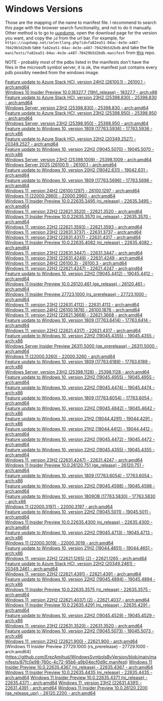 # Windows Versions
Those are the mapping of the name to manifest file.
I recommend to search this page with the browser search functionality, and not to do it manually. Other method is to go to [uupdump](https://uupdump.net/), open the download page for the version you want, and copy the `id` from the url bar. For example, for `https://uupdump.net/selectlang.php?id=fa82ea51-04ac-4e3e-a487-70429b5d2bdb` take `fa82ea51-04ac-4e3e-a487-70429b5d2bdb` and take the file `manifests/fa82ea51-04ac-4e3e-a487-70429b5d2bdb.manifest` from [this](https://github.com/ErezAmihud/WindowsSymbolsByVersion) repo.

NOTE - probably most of the pdbs listed in the manifests don't have the files in the microsoft symbol server, it is ok, the manifest just contains every pdb possibly needed from the windows image.


[Feature update to Azure Stack HCI, version 24H2 (26100.1) - 26100.1 - arch:amd64](https://github.com/ErezAmihud/WindowsSymbolsByVersion/blob/main/manifests/1c1dd3cf-eefb-4a49-909c-3c810aa2fcb7.manifest) \
[Windows 10 Insider Preview 10.0.18327.7 (19h1_release) - 18327.7 - arch:x86](https://github.com/ErezAmihud/WindowsSymbolsByVersion/blob/main/manifests/077a53be-23de-4c5c-afc9-3bae5a7e872f.manifest) \
[Feature update to Azure Stack HCI, version 23H2 (25398.830) - 25398.830 - arch:amd64](https://github.com/ErezAmihud/WindowsSymbolsByVersion/blob/main/manifests/259474b7-3fc7-4537-924e-e5bfb5a945df.manifest) \
[Windows Server, version 23H2 (25398.830) - 25398.830 - arch:amd64](https://github.com/ErezAmihud/WindowsSymbolsByVersion/blob/main/manifests/164292dd-776a-4152-89e0-a68438e82e01.manifest) \
[Feature update to Azure Stack HCI, version 23H2 (25398.950) - 25398.950 - arch:amd64](https://github.com/ErezAmihud/WindowsSymbolsByVersion/blob/main/manifests/02636583-e5d6-4ced-9448-c1fb9651e689.manifest) \
[Windows Server, version 23H2 (25398.950) - 25398.950 - arch:amd64](https://github.com/ErezAmihud/WindowsSymbolsByVersion/blob/main/manifests/0ca2f5c9-57bd-48ef-b833-5287082e9169.manifest) \
[Feature update to Windows 10, version 1809 (17763.5936) - 17763.5936 - arch:x86](https://github.com/ErezAmihud/WindowsSymbolsByVersion/blob/main/manifests/1adec6ff-8e84-4fbe-ab29-d4e8a3968c0a.manifest) \
[Feature update to Azure Stack HCI, version 22H2 (20349.2527) - 20349.2527 - arch:amd64](https://github.com/ErezAmihud/WindowsSymbolsByVersion/blob/main/manifests/035fe94b-1631-471f-bf20-a078951e7ca9.manifest) \
[Feature update to Windows 10, version 22H2 (19045.5070) - 19045.5070 - arch:x86](https://github.com/ErezAmihud/WindowsSymbolsByVersion/blob/main/manifests/1061081c-949c-4964-ad7c-bbcdb61ace4d.manifest) \
[Windows Server, version 23H2 (25398.1009) - 25398.1009 - arch:amd64](https://github.com/ErezAmihud/WindowsSymbolsByVersion/blob/main/manifests/31357333-eeec-4295-abd8-d81e6d57393a.manifest) \
[Windows Server 2025 (26100.1) - 26100.1 - arch:amd64](https://github.com/ErezAmihud/WindowsSymbolsByVersion/blob/main/manifests/30da46b4-2ff2-4682-a9ae-23b66dd98713.manifest) \
[Feature update to Windows 10, version 20H2 (19042.631) - 19042.631 - arch:amd64](https://github.com/ErezAmihud/WindowsSymbolsByVersion/blob/main/manifests/2fc98795-e43c-4120-bb05-2c9f0c4f5289.manifest) \
[Feature update to Windows 10, version 1809 (17763.5696) - 17763.5696 - arch:amd64](https://github.com/ErezAmihud/WindowsSymbolsByVersion/blob/main/manifests/1ae58b7f-7b0f-4043-9075-7752a5107d72.manifest) \
[Windows 11, version 24H2 (26100.1297) - 26100.1297 - arch:amd64](https://github.com/ErezAmihud/WindowsSymbolsByVersion/blob/main/manifests/25d726e0-fe39-4610-ad90-460341bff3c2.manifest) \
[Windows 11 (22000.2960) - 22000.2960 - arch:amd64](https://github.com/ErezAmihud/WindowsSymbolsByVersion/blob/main/manifests/1843eef2-a370-40c5-8cfd-e1ed2956e77c.manifest) \
[Windows 11 Insider Preview 10.0.22635.3495 (ni_release) - 22635.3495 - arch:amd64](https://github.com/ErezAmihud/WindowsSymbolsByVersion/blob/main/manifests/05ed8c0d-67aa-4f62-8db9-b20da3301bec.manifest) \
[Windows 11, version 22H2 (22621.3520) - 22621.3520 - arch:amd64](https://github.com/ErezAmihud/WindowsSymbolsByVersion/blob/main/manifests/1729b6d9-54f5-42f4-8249-e6eb937a6618.manifest) \
[Windows 11 Insider Preview 10.0.22635.3570 (ni_release) - 22635.3570 - arch:amd64](https://github.com/ErezAmihud/WindowsSymbolsByVersion/blob/main/manifests/15bc4e80-2ffe-4f61-af4d-2b35b51591cd.manifest) \
[Windows 11, version 22H2 (22621.3593) - 22621.3593 - arch:amd64](https://github.com/ErezAmihud/WindowsSymbolsByVersion/blob/main/manifests/27c6aab2-ffc0-4bb7-94d7-2e3f5f235471.manifest) \
[Windows 11, version 23H2 (22631.3737) - 22631.3737 - arch:amd64](https://github.com/ErezAmihud/WindowsSymbolsByVersion/blob/main/manifests/0e16a39c-aa41-44be-9663-e780dd452f1e.manifest) \
[Windows 11, version 23H2 (22631.4317) - 22631.4317 - arch:amd64](https://github.com/ErezAmihud/WindowsSymbolsByVersion/blob/main/manifests/1d73161d-38ed-4230-a859-f7a9fc61c2f4.manifest) \
[Windows 11 Insider Preview 10.0.22635.4082 (ni_release) - 22635.4082 - arch:amd64](https://github.com/ErezAmihud/WindowsSymbolsByVersion/blob/main/manifests/06776003-dc27-48c6-9028-f878eba634a3.manifest) \
[Windows 11, version 23H2 (22631.3447) - 22631.3447 - arch:amd64](https://github.com/ErezAmihud/WindowsSymbolsByVersion/blob/main/manifests/2dce4b1a-819f-42df-89d3-e35238f5d323.manifest) \
[Windows 11, version 23H2 (22631.4249) - 22631.4249 - arch:amd64](https://github.com/ErezAmihud/WindowsSymbolsByVersion/blob/main/manifests/1e442ec4-1ba4-48de-95d9-b35d2cd4db72.manifest) \
[Windows 11, version 24H2 (26100.3) - 26100.3 - arch:amd64](https://github.com/ErezAmihud/WindowsSymbolsByVersion/blob/main/manifests/367848fb-48ba-4a1e-aac4-fc901c84fa60.manifest) \
[Windows 11, version 22H2 (22621.4247) - 22621.4247 - arch:amd64](https://github.com/ErezAmihud/WindowsSymbolsByVersion/blob/main/manifests/06d726b6-cb97-42c9-9ba5-bff773315e91.manifest) \
[Feature update to Windows 10, version 22H2 (19045.4412) - 19045.4412 - arch:amd64](https://github.com/ErezAmihud/WindowsSymbolsByVersion/blob/main/manifests/2f47a1bf-101d-4967-90f0-fa9f6f5cdf0d.manifest) \
[Windows 11 Insider Preview 10.0.26120.461 (ge_release) - 26120.461 - arch:amd64](https://github.com/ErezAmihud/WindowsSymbolsByVersion/blob/main/manifests/334f6f35-0a8b-47a8-8099-251103be1bbb.manifest) \
[Windows 11 Insider Preview 27723.1000 (rs_prerelease) - 27723.1000 - arch:amd64](https://github.com/ErezAmihud/WindowsSymbolsByVersion/blob/main/manifests/41748193-33d3-4ce3-a653-a3021dc01d01.manifest) \
[Windows 11, version 23H2 (22631.4112) - 22631.4112 - arch:amd64](https://github.com/ErezAmihud/WindowsSymbolsByVersion/blob/main/manifests/3046790b-373b-457a-9e85-ef14aeea182a.manifest) \
[Windows 11, version 24H2 (26100.1876) - 26100.1876 - arch:amd64](https://github.com/ErezAmihud/WindowsSymbolsByVersion/blob/main/manifests/009cea5e-2175-4dc7-87c0-16ec7f0e40da.manifest) \
[Windows 11, version 22H2 (22621.3668) - 22621.3668 - arch:amd64](https://github.com/ErezAmihud/WindowsSymbolsByVersion/blob/main/manifests/354f5027-9b2b-4c3e-81a7-1b9f6e513265.manifest) \
[Feature update to Windows 10, version 1809 (17763.6414) - 17763.6414 - arch:amd64](https://github.com/ErezAmihud/WindowsSymbolsByVersion/blob/main/manifests/41a574f2-b782-4e2b-92a4-f79c120fb017.manifest) \
[Windows 11, version 22H2 (22621.4317) - 22621.4317 - arch:amd64](https://github.com/ErezAmihud/WindowsSymbolsByVersion/blob/main/manifests/3150d96f-4a35-47b1-b8d4-ca3a3a193511.manifest) \
[Feature update to Windows 10, version 22H2 (19045.4355) - 19045.4355 - arch:x86](https://github.com/ErezAmihud/WindowsSymbolsByVersion/blob/main/manifests/4277a09a-1f4a-492c-a474-4143cab62007.manifest) \
[Windows Server Insider Preview 26311.5000 (ge_prerelease) - 26311.5000 - arch:amd64](https://github.com/ErezAmihud/WindowsSymbolsByVersion/blob/main/manifests/454ab054-e407-4051-b834-2caba2f15f69.manifest) \
[Windows 11 (22000.3260) - 22000.3260 - arch:amd64](https://github.com/ErezAmihud/WindowsSymbolsByVersion/blob/main/manifests/35630b7b-4509-45b6-83a1-d4c75d5aa9b6.manifest) \
[Feature update to Windows 10, version 1809 (17763.6189) - 17763.6189 - arch:x86](https://github.com/ErezAmihud/WindowsSymbolsByVersion/blob/main/manifests/49d28a1f-8159-4dc5-b858-6556f636b3bd.manifest) \
[Windows Server, version 23H2 (25398.1128) - 25398.1128 - arch:amd64](https://github.com/ErezAmihud/WindowsSymbolsByVersion/blob/main/manifests/5202443a-9d39-4459-9dda-48abbf5f8af1.manifest) \
[Feature update to Windows 10, version 22H2 (19045.4955) - 19045.4955 - arch:amd64](https://github.com/ErezAmihud/WindowsSymbolsByVersion/blob/main/manifests/36bd498a-41b1-4d22-aed3-41d3a5b2c3dc.manifest) \
[Feature update to Windows 10, version 22H2 (19045.4474) - 19045.4474 - arch:x86](https://github.com/ErezAmihud/WindowsSymbolsByVersion/blob/main/manifests/4d769aa5-0624-453a-b62d-e836ee507df2.manifest) \
[Feature update to Windows 10, version 1809 (17763.6054) - 17763.6054 - arch:amd64](https://github.com/ErezAmihud/WindowsSymbolsByVersion/blob/main/manifests/41df0628-8f59-4933-8b9b-892014d17937.manifest) \
[Feature update to Windows 10, version 22H2 (19045.4842) - 19045.4842 - arch:x86](https://github.com/ErezAmihud/WindowsSymbolsByVersion/blob/main/manifests/4fd93f6e-3e8c-4d12-a32b-09c10335524f.manifest) \
[Feature update to Windows 10, version 21H2 (19044.4291) - 19044.4291 - arch:x86](https://github.com/ErezAmihud/WindowsSymbolsByVersion/blob/main/manifests/54f16eae-97dd-4128-bbba-d79128853a40.manifest) \
[Feature update to Windows 10, version 21H2 (19044.4412) - 19044.4412 - arch:amd64](https://github.com/ErezAmihud/WindowsSymbolsByVersion/blob/main/manifests/3d2af73b-32b6-4bd7-b717-46da4ee719c1.manifest) \
[Feature update to Windows 10, version 22H2 (19045.4472) - 19045.4472 - arch:amd64](https://github.com/ErezAmihud/WindowsSymbolsByVersion/blob/main/manifests/39143328-3eb9-4179-b9c7-0f6dcbd964aa.manifest) \
[Feature update to Windows 10, version 22H2 (19045.4355) - 19045.4355 - arch:amd64](https://github.com/ErezAmihud/WindowsSymbolsByVersion/blob/main/manifests/446f2934-e38b-4801-a529-fcf40231a02a.manifest) \
[Windows 11, version 23H2 (22631.4247) - 22631.4247 - arch:amd64](https://github.com/ErezAmihud/WindowsSymbolsByVersion/blob/main/manifests/3ec42f84-4c09-482c-90be-e031a38d3cc9.manifest) \
[Windows 11 Insider Preview 10.0.26120.751 (ge_release) - 26120.751 - arch:amd64](https://github.com/ErezAmihud/WindowsSymbolsByVersion/blob/main/manifests/4e5cdfb8-57ed-436d-8480-91de3abd9fe2.manifest) \
[Feature update to Windows 10, version 1809 (17763.6054) - 17763.6054 - arch:x86](https://github.com/ErezAmihud/WindowsSymbolsByVersion/blob/main/manifests/5618dec2-c5fe-4174-8742-619e06ac7e49.manifest) \
[Feature update to Windows 10, version 22H2 (19045.4598) - 19045.4598 - arch:amd64](https://github.com/ErezAmihud/WindowsSymbolsByVersion/blob/main/manifests/48a5686b-2c90-4db7-a578-c8399d8b02cd.manifest) \
[Feature update to Windows 10, version 1809OB (17763.5830) - 17763.5830 - arch:x86](https://github.com/ErezAmihud/WindowsSymbolsByVersion/blob/main/manifests/5a44e686-6741-4f18-bac7-ffaacfbecb60.manifest) \
[Windows 11 (22000.3197) - 22000.3197 - arch:amd64](https://github.com/ErezAmihud/WindowsSymbolsByVersion/blob/main/manifests/495d6dc7-62d0-4f04-b7d2-ccaf2193c4e1.manifest) \
[Feature update to Windows 10, version 22H2 (19045.5011) - 19045.5011 - arch:amd64](https://github.com/ErezAmihud/WindowsSymbolsByVersion/blob/main/manifests/4596a622-905b-4876-bb7f-c48b7b6226ad.manifest) \
[Windows 11 Insider Preview 10.0.22635.4300 (ni_release) - 22635.4300 - arch:amd64](https://github.com/ErezAmihud/WindowsSymbolsByVersion/blob/main/manifests/49935233-dfee-4dee-8feb-9d6b5a4da325.manifest) \
[Feature update to Windows 10, version 22H2 (19045.4713) - 19045.4713 - arch:x86](https://github.com/ErezAmihud/WindowsSymbolsByVersion/blob/main/manifests/5c5d2169-9876-436c-95ad-20303ad01972.manifest) \
[Windows 11 (22000.3019) - 22000.3019 - arch:amd64](https://github.com/ErezAmihud/WindowsSymbolsByVersion/blob/main/manifests/507cf67d-d0b0-4139-af31-6ad2c42d9aa4.manifest) \
[Feature update to Windows 10, version 21H2 (19044.4651) - 19044.4651 - arch:x86](https://github.com/ErezAmihud/WindowsSymbolsByVersion/blob/main/manifests/5d4283bf-7d4d-4daa-a442-f623dfc29399.manifest) \
[Windows 11, version 22H2 (22621.1265) (2) - 22621.1265 - arch:amd64](https://github.com/ErezAmihud/WindowsSymbolsByVersion/blob/main/manifests/570df760-c565-49e3-931e-cb3c958438f0.manifest) \
[Feature update to Azure Stack HCI, version 22H2 (20349.2461) - 20349.2461 - arch:amd64](https://github.com/ErezAmihud/WindowsSymbolsByVersion/blob/main/manifests/612a5263-8b0c-4208-8c0d-a580bc5a811e.manifest) \
[Windows 11, version 22H2 (22621.4391) - 22621.4391 - arch:amd64](https://github.com/ErezAmihud/WindowsSymbolsByVersion/blob/main/manifests/5490ab3b-a78e-43d1-9883-fcd9ca2579ba.manifest) \
[Feature update to Windows 10, version 22H2 (19045.4894) - 19045.4894 - arch:x86](https://github.com/ErezAmihud/WindowsSymbolsByVersion/blob/main/manifests/5fb708ae-81ca-41cd-9f22-ccc9cc897c46.manifest) \
[Windows 11 Insider Preview 10.0.22635.3575 (ni_release) - 22635.3575 - arch:amd64](https://github.com/ErezAmihud/WindowsSymbolsByVersion/blob/main/manifests/4a059051-c804-4bc7-8e4b-53989a8d252c.manifest) \
[Windows 11, version 22H2 (22621.4037) (2) - 22621.4037 - arch:amd64](https://github.com/ErezAmihud/WindowsSymbolsByVersion/blob/main/manifests/5628eefd-b361-47b5-b481-5d44a782fff8.manifest) \
[Windows 11 Insider Preview 10.0.22635.4291 (ni_release) - 22635.4291 - arch:amd64](https://github.com/ErezAmihud/WindowsSymbolsByVersion/blob/main/manifests/58a0d3f9-e632-4957-9653-44f1e6aa040c.manifest) \
[Feature update to Windows 10, version 22H2 (19045.4529) - 19045.4529 - arch:x86](https://github.com/ErezAmihud/WindowsSymbolsByVersion/blob/main/manifests/63a5da4a-8407-4f61-a983-5abfc4a39e05.manifest) \
[Windows 11, version 23H2 (22631.3520) - 22631.3520 - arch:amd64](https://github.com/ErezAmihud/WindowsSymbolsByVersion/blob/main/manifests/57d5718b-02a3-49b0-bff1-202f0811a060.manifest) \
[Feature update to Windows 10, version 22H2 (19045.5073) - 19045.5073 - arch:x86](https://github.com/ErezAmihud/WindowsSymbolsByVersion/blob/main/manifests/6a01ee15-d373-4df1-85b4-86e44f68af43.manifest) \
[Windows 11, version 22H2 (22621.900) - 22621.900 - arch:amd64](https://github.com/ErezAmihud/WindowsSymbolsByVersion/blob/main/manifests/5d5ef944-1ba0-436b-b7d3-571d59a15cbb.manifest) \[Windows 11 Insider Preview 27729.1000 (rs_prerelease) - 27729.1000 - arch:amd64](https://github.com/ErezAmihud/WindowsSymbolsByVersion/blob/main/manifests/87fc0e98-760c-4c72-95b6-a9b04ecf0d9c.manifest)
[Windows 11 Insider Preview 10.0.22635.4367 (ni_release) - 22635.4367 - arch:amd64](https://github.com/ErezAmihud/WindowsSymbolsByVersion/blob/main/manifests/a9af177b-6bea-4ab5-92c7-48a8787ce5f8.manifest)
[Windows 11 Insider Preview 10.0.22635.4435 (ni_release) - 22635.4435 - arch:amd64](https://github.com/ErezAmihud/WindowsSymbolsByVersion/blob/main/manifests/c782f4ff-3e71-4453-ac16-d0cab4d5c45d.manifest)
[Windows 11 Insider Preview 10.0.22635.4371 (ni_release) - 22635.4371 - arch:amd64](https://github.com/ErezAmihud/WindowsSymbolsByVersion/blob/main/manifests/cf191367-54bf-4350-9b53-4e482ccefa52.manifest)
[Windows 11, version 23H2 (22631.4391) - 22631.4391 - arch:amd64](https://github.com/ErezAmihud/WindowsSymbolsByVersion/blob/main/manifests/64aa3acc-d2d2-4f80-af12-80820c44c14b.manifest)
[Windows 11 Insider Preview 10.0.26120.2200 (ge_release_upr) - 26120.2200 - arch:amd64](https://github.com/ErezAmihud/WindowsSymbolsByVersion/blob/main/manifests/1ddbb3b6-9ebd-4d4c-b9d7-4b0c39663fd0.manifest)
